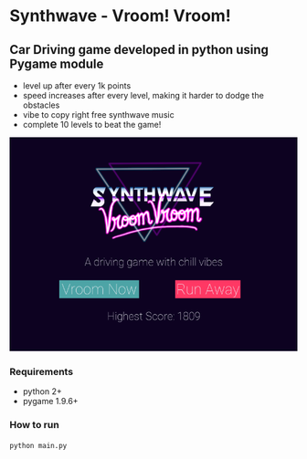 # Synthwave - Vroom! Vroom!
## Car Driving game developed in python using **Pygame module**
* level up after every 1k points
* speed increases after every level, making it harder to dodge the obstacles
* vibe to copy right free synthwave music
* complete 10 levels to beat the game!

![homescreen](assets/homescreen.png)

### Requirements
* python 2+
* pygame 1.9.6+

### How to run
`python main.py`
